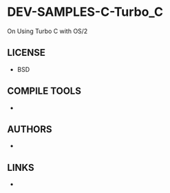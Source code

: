 # DEV-SAMPLES-C-Turbo_C
On Using Turbo C with OS/2

## LICENSE
* BSD

## COMPILE TOOLS
* 
 
## AUTHORS
* 

## LINKS
* 
